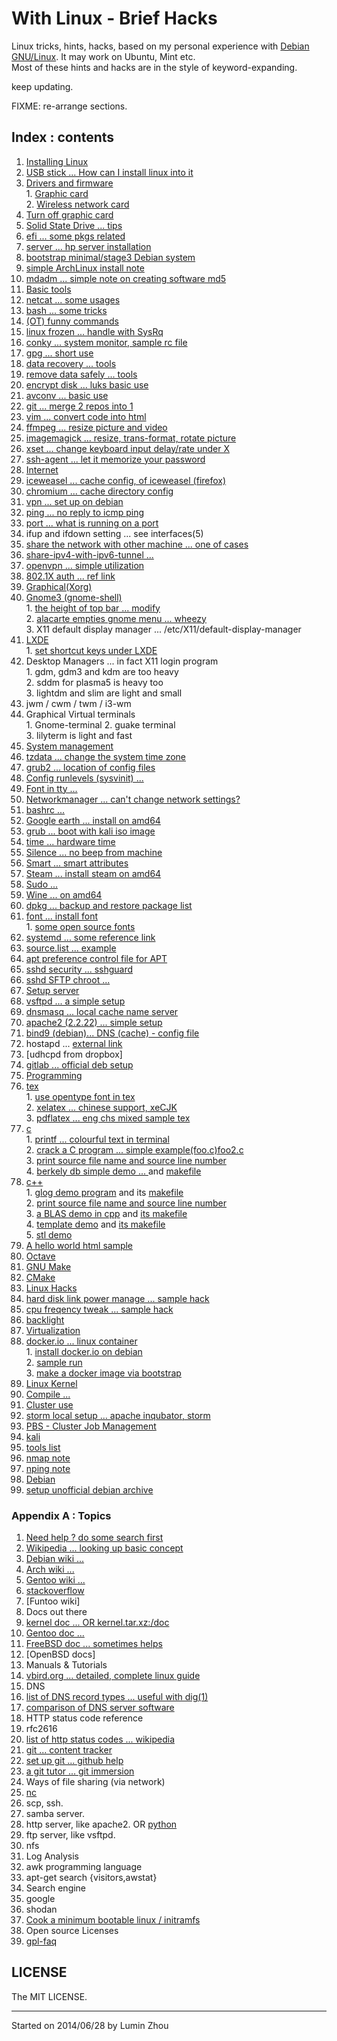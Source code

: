 # With Linux - Brief Hacks

Linux tricks, hints, hacks, based on my personal experience with
[Debian GNU/Linux](https://www.debian.org). It may work on Ubuntu, Mint etc.  
Most of these hints and hacks are in the style of keyword-expanding.  
  
keep updating.  
  
FIXME: re-arrange sections.  
  
## Index : contents
1. [Installing Linux](./install)  
  1. [USB stick ... How can I install linux into it](./install/install-linux-into-usb-stick.txt)  
  2. [Drivers and firmware](./install/dri)  
    1. [Graphic card](./install/dri/graphic_card_driver.txt)  
    2. [Wireless network card](./install/dri/wireless.txt)  
  3. [Turn off graphic card](./install/turn-off-gpu.txt)  
  4. [Solid State Drive ... tips](./install/ssd.txt)  
  5. [efi ... some pkgs related](./install/efi.txt)  
  6. [server ... hp server installation](./install/hpserver)  
  7. [bootstrap minimal/stage3 Debian system](./install/bootstrap)    
  8. [simple ArchLinux install note](./install/arch)  
  9. [mdadm ... simple note on creating software md5](./install/mdadm.md)  
2. [Basic tools](./basic)  
  1. [netcat ... some usages](./basic/netcat.txt)  
  2. [bash ... some tricks](./basic/bash_tricks.txt)  
  3. [(OT) funny commands](./basic/funny_commands.txt)  
  4. [linux frozen ... handle with SysRq](./basic/sysrq.txt)  
  5. [conky ... system monitor, sample rc file](./basic/conkyrc.txt)  
  6. [gpg ... short use](./basic/short_gpg.txt)  
  7. [data recovery ... tools](./basic/data-recover.txt)  
  8. [remove data safely ... tools](./basic/remove-data-safely.txt)  
  9. [encrypt disk ... luks basic use](./basic/disk-crypt.txt)  
  10. [avconv ... basic use](./basic/avconv.txt)  
  11. [git ... merge 2 repos into 1](./basic/git_merge_repo.txt)  
  12. [vim ... convert code into html](./basic/vim_html.txt)  
  13. [ffmpeg ... resize picture and video](./basic/ffmpeg_resize_picture.txt)  
  14. [imagemagick ... resize, trans-format, rotate picture](./basic/imagemagick.txt)  
  15. [xset ... change keyboard input delay/rate under X](./basic/keyrate)  
  16. [ssh-agent ... let it memorize your password](./basic/ssh-agent.txt)  
3. [Internet](./internet)  
  1. [iceweasel ... cache config, of iceweasel (firefox)](./internet/iceweasel-cache.txt)  
  2. [chromium ... cache directory config](./internet/iceweasel-cache.txt)  
  2. [vpn ... set up on debian](./internet/vpn.txt)  
  3. [ping ... no reply to icmp ping](./internet/ping.txt)  
  4. [port ... what is running on a port](./internet/port.txt)  
  5. ifup and ifdown setting ... see interfaces(5)
  6. [share the network with other machine ... one of cases](./internet/share-network-between-linux.txt)  
  7. [share-ipv4-with-ipv6-tunnel ...](./internet/share-ipv4-with-ipv6-tunnel.txt)  
  8. [openvpn ... simple utilization](./internet/openvpn.txt)  
  9. [802.1X auth ... ref link](./internet/802auth)  
4. [Graphical(Xorg)](./x)  
  1. [Gnome3 (gnome-shell)](./x/gnome)  
    1. [the height of top bar ... modify](./x/gnome/topbar.txt)  
    2. [alacarte empties gnome menu ... wheezy](./x/gnome/alacarte.txt)  
    3. X11 default display manager ... /etc/X11/default-display-manager  
  2. [LXDE](./x)  
    1. [set shortcut keys under LXDE](./x/lxde-shortcut)  
  3. Desktop Managers ... in fact X11 login program  
    1. gdm, gdm3 and kdm are too heavy  
    2. sddm for plasma5 is heavy too  
    3. lightdm and slim are light and small
  4. jwm / cwm / twm / i3-wm  
  5. Graphical Virtual terminals  
    1. Gnome-terminal
    2. guake terminal  
    3. lilyterm is light and fast
5. [System management](./config)  
  1. [tzdata ... change the system time zone](./config/time_zone_change.txt)  
  2. [grub2 ... location of config files](./config/grub_config_file_location.txt)  
  3. [Config runlevels (sysvinit) ...](./config/runlevel.txt)  
  4. [Font in tty ...](./config/tty-font.txt)  
  5. [Networkmanager ... can't change network settings?](./config/networkmanager.txt)  
  6. [bashrc ...](./config/bashrc.txt)  
  7. [Google earth ... install on amd64](./config/gearth.txt)  
  8. [grub ... boot with kali iso image](./config/grub_kali_iso.txt)  
  9. [time ... hardware time](./config/hardwaretime.txt)  
  10. [Silence ... no beep from machine](./config/silent_beep.txt)  
  11. [Smart ... smart attributes](./config/smart.txt)  
  12. [Steam ... install steam on amd64](./config/steam.txt)  
  13. [Sudo ...](./config/sudo.txt)  
  14. [Wine ... on amd64](./config/wine.txt)  
  15. [dpkg ... backup and restore package list](./config/pkglist.txt)  
  16. [font ... install font](./config/font.txt)  
    1. [some open source fonts](./config/font_list.txt)  
  17. [systemd ... some reference link](./config/systemd_link.txt)  
  18. [source.list ... example](./config/sources.list)  
  19. [apt preference control file for APT](./config/apt_preference.txt)  
  20. [sshd security ... sshguard](./config/sshguard.txt)  
  21. [sshd SFTP chroot ... ](./config/ssh.txt)  
6. [Setup server](./server)  
  1. [vsftpd ... a simple setup](./server/BriefVsftpd.tex)  
  2. [dnsmasq ... local cache name server](./server/dnsmasq.txt)  
  3. [apache2 (2.2.22) ... simple setup](./server/apache2.txt)  
  4. [bind9 (debian)... DNS (cache) - config file](./server/named.conf.options)  
  5. hostapd ... [external link](http://www.ibm.com/developerworks/cn/linux/l-wifiencrypthostapd/index.html)  
  6. [udhcpd from dropbox]
  7. [gitlab ... official deb setup](./server/gitlab.md)  
7. [Programming](./lang)  
  1. [tex](./lang/tex)  
    1. [use opentype font in tex](./lang/tex/tex-opentype-font.txt)  
    2. [xelatex ... chinese support, xeCJK](./lang/tex/xelatex.cjk.tex)  
    3. [pdflatex ... eng chs mixed sample tex](./lang/tex/eng_chs_mixed_sample.tex)  
  2. [c ](./lang/c/)  
    1. [printf ... colourful text in terminal](./lang/c/printf_colour.c)  
    2. [crack a C program ... simple example](./lang/c/hexed/simple-hex-edit-binaries.txt)[(foo.c)](./lang/c/hexed/foo.c)[foo2.c](./lang/c/hexed/foo2.c)  
    3. [print source file name and source line number](./lang/c/file_line_.c)  
    4. [berkely db simple demo ... ](./lang/c/db.c) and [makefile](./lang/c/Makefile)  
  3. [c++](./lang/cpp)  
    1. [glog demo program](./lang/cpp/glog.cpp) and its [makefile](./lang/cpp/glog.mk)  
    2. [print source file name and source line number](./lang/cpp/file_line_.cpp)  
    3. [a BLAS demo in cpp](./lang/cpp/blas.cpp) and [its makefile](./lang/cpp/Makefile)  
    4. [template demo](./lang/cpp/template.cpp) and [its makefile](./lang/cpp/Makefile)  
    5. [stl demo](./lang/cpp/stl.cpp)  
  3. [A hello world html sample](./lang/sample.html)  
  4. [Octave](./lang/oct)  
  5. [GNU Make](http://www.gnu.org/software/make/manual/make.html)  
  6. [CMake](http://www.cmake.org/cmake-tutorial/)  
8. [Linux Hacks](./hack)  
  1. [hard disk link power manage ... sample hack](./hack/hddpower.sh)  
  2. [cpu freqency tweak ... sample hack](./hack/cpufreq.sh)  
  3. [backlight](./hack/backlight.txt)  
9. [Virtualization](./virt)  
  1. [docker.io ... linux container](./virt/docker/)  
    1. [install docker.io on debian](./virt/docker/docker.install.txt)  
    2. [sample run](./virt/docker/dockerizing.txt)  
    3. [make a docker image via bootstrap](./virt/docker/docker.make.image.txt)  
10. [Linux Kernel](./kernel)  
  1. [Compile ... ](./kernel/compile.txt)  
11. [Cluster use](./cluster)  
  1. [storm local setup ... apache inqubator, storm](./cluster/setup-local-storm.txt)  
  2. [PBS - Cluster Job Management](./cluster/pbs)  
12. [kali](./kali)  
  1. [tools list](./kali/tools.txt)  
  2. [nmap note](./kali/nmap.txt)  
  3. [nping note](./kali/nping.txt)  
13. [Debian](https://www.debian.org/)  
  1. [setup unofficial debian archive](./debian/unofficial_archive.txt)  
  
### Appendix A : Topics
1. [Need help ? do some search first](http://173.194.72.31)  
  1. [Wikipedia ... looking up basic concept](http://wikipedia.org)  
  2. [Debian wiki ... ](https://wiki.debian.org)  
  3. [Arch wiki ... ](https://wiki.archlinux.org)  
  4. [Gentoo wiki ... ](https://wiki.gentoo.org/wiki/Main_Page)  
  5. [stackoverflow](http://stackoverflow.com)  
  6. [Funtoo wiki]
2. Docs out there  
  1. [kernel doc ... OR kernel.tar.xz:/doc](https://www.kernel.org/doc)  
  2. [Gentoo doc ...](http://www.gentoo.org/doc)  
  3. [FreeBSD doc ... sometimes helps](https://www.freebsd.org/docs.html)  
  4. [OpenBSD docs]
3. Manuals & Tutorials  
  1. [vbird.org ... detailed, complete linux guide](http://linux.vbird.org)  
4. DNS   
  1. [list of DNS record types ... useful with dig(1)](http://en.wikipedia.org/wiki/List_of_DNS_record_types)  
  2. [comparison of DNS server software](http://http://en.wikipedia.org/wiki/Comparison_of_DNS_server_software)  
5. HTTP status code reference  
  1. rfc2616  
  2. [list of http status codes ... wikipedia](http://en.wikipedia.org/wiki/List_of_HTTP_status_codes)  
6. [git ... content tracker](http://www.git-scm.com/)  
  1. [set up git ... github help](https://help.github.com/articles/set-up-git)  
  2. [a git tutor ... git immersion](http://gitimmersion.com/)  
7. Ways of file sharing (via network)  
  1. [nc](./basic/netcat.txt)  
  2. scp, ssh.  
  3. samba server.  
  4. http server, like apache2. OR [python](./topic/python.txt)   
  5. ftp server, like vsftpd.  
  6. nfs  
8. Log Analysis  
  1. awk programming language  
  2. apt-get search {visitors,awstat}  
9. Search engine
  1. google  
  2. shodan  
10. [Cook a minimum bootable linux / initramfs ](./minisys/main.pdf)  
11. Open source Licenses
  1. [gpl-faq](http://www.gnu.org/licenses/gpl-faq.html#NoticeInSourceFile)  
  
## LICENSE
The MIT LICENSE.  
  
---
Started on 2014/06/28 by Lumin Zhou
